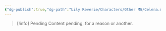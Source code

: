 ```yaml
---
{"dg-publish":true,"dg-path":"Lily Reverie/Characters/Other MG/Celena.md","permalink":"/lily-reverie/characters/other-mg/celena/","created":"2024-01-20T04:34:02.523-03:00","updated":"2024-01-20T04:34:02.523-03:00"}
---
```



>[!info] Pending
>Content pending, for a reason or another.